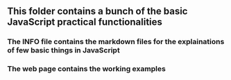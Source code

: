 ##  This folder contains a bunch of the basic JavaScript practical functionalities

### The **INFO** file contains the markdown files for the explainations of few basic things in JavaScript

### The web page contains the working examples
